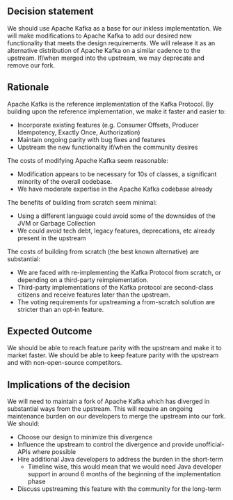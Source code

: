 ## Decision statement

We should use Apache Kafka as a base for our inkless implementation.
We will make modifications to Apache Kafka to add our desired new functionality that meets the design requirements.
We will release it as an alternative distribution of Apache Kafka on a similar cadence to the upstream.
If/when merged into the upstream, we may deprecate and remove our fork.

## Rationale

Apache Kafka is the reference implementation of the Kafka Protocol.
By building upon the reference implementation, we make it faster and easier to:

* Incorporate existing features (e.g. Consumer Offsets, Producer Idempotency, Exactly Once, Authorization)
* Maintain ongoing parity with bug fixes and features
* Upstream the new functionality if/when the community desires

The costs of modifying Apache Kafka seem reasonable:
* Modification appears to be necessary for 10s of classes, a significant minority of the overall codebase.
* We have moderate expertise in the Apache Kafka codebase already

The benefits of building from scratch seem minimal:
* Using a different language could avoid some of the downsides of the JVM or Garbage Collection
* We could avoid tech debt, legacy features, deprecations, etc already present in the upstream

The costs of building from scratch (the best known alternative) are substantial:
* We are faced with re-implementing the Kafka Protocol from scratch, or depending on a third-party reimplementation.
* Third-party implementations of the Kafka protocol are second-class citizens and receive features later than the upstream.
* The voting requirements for upstreaming a from-scratch solution are stricter than an opt-in feature.

## Expected Outcome

We should be able to reach feature parity with the upstream and make it to market faster.
We should be able to keep feature parity with the upstream and with non-open-source competitors.

## Implications of the decision

We will need to maintain a fork of Apache Kafka which has diverged in substantial ways from the upstream.
This will require an ongoing maintenance burden on our developers to merge the upstream into our fork. We should:
* Choose our design to minimize this divergence
* Influence the upstream to control the divergence and provide unofficial-APIs where possible
* Hire additional Java developers to address the burden in the short-term
  * Timeline wise, this would mean that we would need Java developer support in around 6 months of the beginning of the implementation phase
* Discuss upstreaming this feature with the community for the long-term

